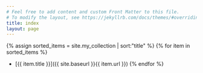 ```yaml
---
# Feel free to add content and custom Front Matter to this file.
# To modify the layout, see https://jekyllrb.com/docs/themes/#overriding-theme-defaults
title: index
layout: page
---
```




{% assign sorted_items = site.my_collection | sort:"title" %}
{% for item in sorted_items %}
- [{{ item.title }}]({{ site.baseurl }}{{ item.url }})
{% endfor %}
